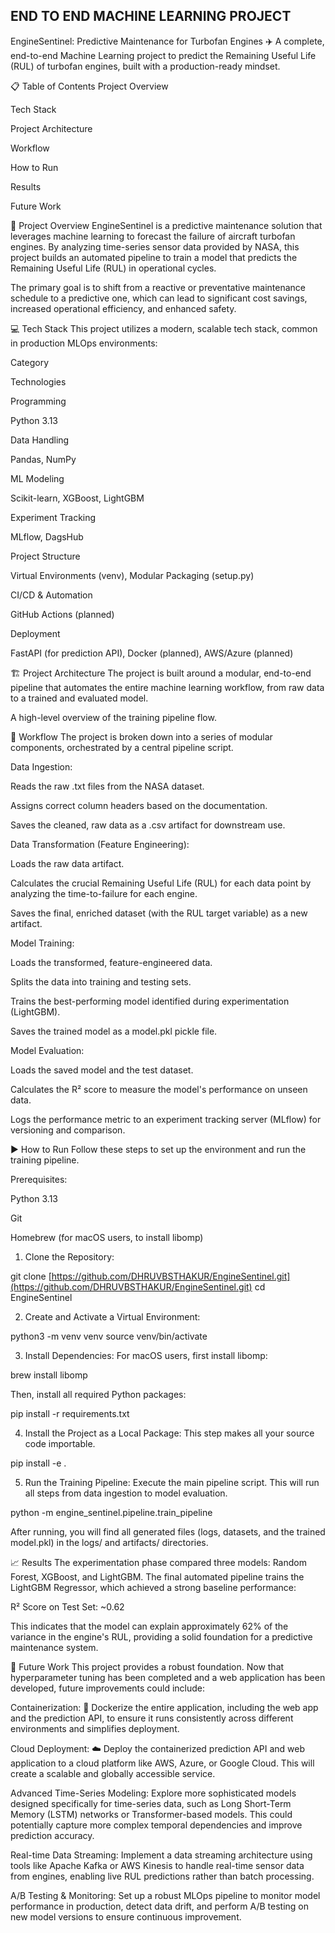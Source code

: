 ## END TO END MACHINE LEARNING PROJECT
EngineSentinel: Predictive Maintenance for Turbofan Engines ✈️
A complete, end-to-end Machine Learning project to predict the Remaining Useful Life (RUL) of turbofan engines, built with a production-ready mindset.

📋 Table of Contents
Project Overview

Tech Stack

Project Architecture

Workflow

How to Run

Results

Future Work

🚀 Project Overview
EngineSentinel is a predictive maintenance solution that leverages machine learning to forecast the failure of aircraft turbofan engines. By analyzing time-series sensor data provided by NASA, this project builds an automated pipeline to train a model that predicts the Remaining Useful Life (RUL) in operational cycles.

The primary goal is to shift from a reactive or preventative maintenance schedule to a predictive one, which can lead to significant cost savings, increased operational efficiency, and enhanced safety.

💻 Tech Stack
This project utilizes a modern, scalable tech stack, common in production MLOps environments:

Category

Technologies

Programming

Python 3.13

Data Handling

Pandas, NumPy

ML Modeling

Scikit-learn, XGBoost, LightGBM

Experiment Tracking

MLflow, DagsHub

Project Structure

Virtual Environments (venv), Modular Packaging (setup.py)

CI/CD & Automation

GitHub Actions (planned)

Deployment

FastAPI (for prediction API), Docker (planned), AWS/Azure (planned)

🏗️ Project Architecture
The project is built around a modular, end-to-end pipeline that automates the entire machine learning workflow, from raw data to a trained and evaluated model.

A high-level overview of the training pipeline flow.

🔄 Workflow
The project is broken down into a series of modular components, orchestrated by a central pipeline script.

Data Ingestion:

Reads the raw .txt files from the NASA dataset.

Assigns correct column headers based on the documentation.

Saves the cleaned, raw data as a .csv artifact for downstream use.

Data Transformation (Feature Engineering):

Loads the raw data artifact.

Calculates the crucial Remaining Useful Life (RUL) for each data point by analyzing the time-to-failure for each engine.

Saves the final, enriched dataset (with the RUL target variable) as a new artifact.

Model Training:

Loads the transformed, feature-engineered data.

Splits the data into training and testing sets.

Trains the best-performing model identified during experimentation (LightGBM).

Saves the trained model as a model.pkl pickle file.

Model Evaluation:

Loads the saved model and the test dataset.

Calculates the R² score to measure the model's performance on unseen data.

Logs the performance metric to an experiment tracking server (MLflow) for versioning and comparison.

▶️ How to Run
Follow these steps to set up the environment and run the training pipeline.

Prerequisites:

Python 3.13

Git

Homebrew (for macOS users, to install libomp)

1. Clone the Repository:

git clone [https://github.com/DHRUVBSTHAKUR/EngineSentinel.git](https://github.com/DHRUVBSTHAKUR/EngineSentinel.git)
cd EngineSentinel

2. Create and Activate a Virtual Environment:

python3 -m venv venv
source venv/bin/activate

3. Install Dependencies:
For macOS users, first install libomp:

brew install libomp

Then, install all required Python packages:

pip install -r requirements.txt

4. Install the Project as a Local Package:
This step makes all your source code importable.

pip install -e .

5. Run the Training Pipeline:
Execute the main pipeline script. This will run all steps from data ingestion to model evaluation.

python -m engine_sentinel.pipeline.train_pipeline

After running, you will find all generated files (logs, datasets, and the trained model.pkl) in the logs/ and artifacts/ directories.

📈 Results
The experimentation phase compared three models: Random Forest, XGBoost, and LightGBM. The final automated pipeline trains the LightGBM Regressor, which achieved a strong baseline performance:

R² Score on Test Set: ~0.62

This indicates that the model can explain approximately 62% of the variance in the engine's RUL, providing a solid foundation for a predictive maintenance system.

🔮 Future Work
This project provides a robust foundation. Now that hyperparameter tuning has been completed and a web application has been developed, future improvements could include:

Containerization: 🐳 Dockerize the entire application, including the web app and the prediction API, to ensure it runs consistently across different environments and simplifies deployment.

Cloud Deployment: ☁️ Deploy the containerized prediction API and web application to a cloud platform like AWS, Azure, or Google Cloud. This will create a scalable and globally accessible service.

Advanced Time-Series Modeling: Explore more sophisticated models designed specifically for time-series data, such as Long Short-Term Memory (LSTM) networks or Transformer-based models. This could potentially capture more complex temporal dependencies and improve prediction accuracy.

Real-time Data Streaming: Implement a data streaming architecture using tools like Apache Kafka or AWS Kinesis to handle real-time sensor data from engines, enabling live RUL predictions rather than batch processing.

A/B Testing & Monitoring: Set up a robust MLOps pipeline to monitor model performance in production, detect data drift, and perform A/B testing on new model versions to ensure continuous improvement.